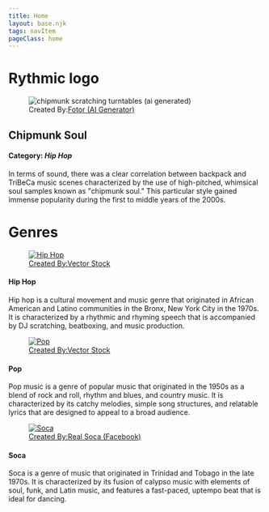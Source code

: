 ```yaml
---
title: Home
layout: base.njk
tags: navItem
pageClass: home
---
```


<h1 class="logo center">Rythmic logo</h1>

<section class="spotlight genre">
<figure class="fig-img-container">
<img id="chipmunk" src="/images/chipmunk.png" alt="chipmunk scratching turntables (ai generated)">
<figcaption class="img-caption">Created By:<a href="https://www.fotor.com/features/ai-image-generator/">Fotor (AI Generator)</a>
</figcaption>
</figure>
<div class="desc">
<h2>Chipmunk Soul</h2>
<h4>Category: <i>Hip Hop</i></h4>
<p>In terms of sound, there was a clear correlation between backpack and TriBeCa music scenes characterized by the use of high-pitched, whimsical soul samples known as "chipmunk soul." 
This particular style gained immense popularity during the first to middle years of the 2000s.</p>
</div>
</section>


<h1 class="center">Genres</h1>

<a href="/hiphop">
<section class="main">
<div class="genre">
<figure class="fig-img-container">
<img class="genre-img" src="/images/hiphop.png" alt="Hip Hop">
<figcaption class="img-caption">Created By:<a href="https://www.vectorstock.com/royalty-free-vector/hip-hop-music-party-in-graffiti-style-vector-23254684">Vector Stock</a>
</figcaption>
</figure>
<div class="desc">
<h4>Hip Hop</h4>
<p>Hip hop is a cultural movement and music genre that originated in African American and Latino communities in the Bronx, New York City in the 1970s. 
It is characterized by a rhythmic and rhyming speech that is accompanied by DJ scratching, beatboxing, and music production.
</p>
</div>
</div>
</a>

<section class="main">
<div class="genre">
<a href="/pop">
<figure class="fig-img-container">
<img class="genre-img" src="/images/pop.png" alt="Pop">
<figcaption class="img-caption">Created By:<a href="https://www.vectorstock.com/royalty-free-vector/colorful-detailed-pop-music-can-vector-19847709">Vector Stock</a>
</figcaption>
</figure>
<div class="desc">
<h4>Pop</h4>
<p>Pop music is a genre of popular music that originated in the 1950s as a blend of rock and roll, rhythm and blues, and country music.
It is characterized by its catchy melodies, simple song structures, and relatable lyrics that are designed to appeal to a broad audience.
</p></div> </a>
</div>

<div class="genre">
<a href="/soca-music">
<figure class="fig-img-container">
<img class="genre-img" src="/images/soca.jpg" alt="Soca">
<figcaption class="img-caption">Created By:<a href="https://www.google.com/url?sa=i&url=https%3A%2F%2Fwww.facebook.com%2Frealsoca%2F&psig=AOvVaw1QX9VR-5gWBKaVrsT6Dwmt&ust=1684945387923000&source=images&cd=vfe&ved=0CBAQjRxqFwoTCPCYuuzsi_8CFQAAAAAdAAAAABAF">Real Soca (Facebook) </a>
</figcaption>
</figure>
<div class="desc">
<h4>Soca</h4>
<p>Soca is a genre of music that originated in Trinidad and Tobago in the late 1970s. 
It is characterized by its fusion of calypso music with elements of soul, funk, and Latin music, and features a fast-paced, uptempo beat that is ideal for dancing.
</div>
</a>
</div>
</section>
<p><!-- about us paragraph here--></p>

